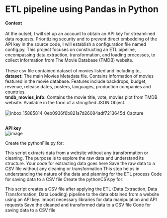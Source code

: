 # ETL pipeline using Pandas in Python

<b>Context</b><br><br>
At the outset, I will set up an account to obtain an API key for streamlined data requests. Prioritizing security and to prevent direct embedding of the API key in the source code, I will establish a configuration file named config.py. This project focuses on constructing an ETL pipeline, encompassing data extraction, transformation, and loading processes, to collect information from The Movie Database (TMDB) website.
<br><br>
These csv file contained dataset of movies listed and including to, <br>
<b>dataset:</b> The main Movies Metadata file. Contains information of movies featured in the movie database. Features include backdrops, budget, revenue, release dates, posters, languages, production companies and countries.<br>
<b>tmdb_movies_info:</b> Contains the movie title, vote, movies plot from TMDB website. Available in the form of a stringified JSON Object.
<br><br>
![inbox_15885814_0eb0936f6b821a7d26084adf7213645d_Capture](https://github.com/Kanangnut/ETL-pipeline-using-Pandas-in-Python/assets/130201193/ccdf51a9-b89d-4a92-8a8d-7d51706eb2dc)
<br><br>

<b>API key</b><br>
![image](https://github.com/Kanangnut/ETL-pipeline-using-Pandas-in-Python/assets/130201193/55b931d8-f2b5-4f4b-add0-1e083d36a830)

Create the pythonFile.py for:

This script extracts data from a website without any transformation or cleaning.
The purpose is to explore the raw data and understand its structure.
Your code for extracting data goes here
Save the raw data to a CSV file without any cleaning or transformation
This step helps in understanding the nature of the data and planning for the ETL process
Code for saving data to a CSV file
Create the pythonCSV.py for:

This script creates a CSV file after applying the ETL (Data Extraction, Data Transformation, Data Loading) pipeline to the data obtained from a website using an API key.
Import necessary libraries for data manipulation and API requests
Save the cleaned and transformed data to a CSV file
Code for saving data to a CSV file
